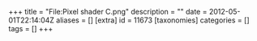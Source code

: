+++
title = "File:Pixel shader C.png"
description = ""
date = 2012-05-01T22:14:04Z
aliases = []
[extra]
id = 11673
[taxonomies]
categories = []
tags = []
+++


